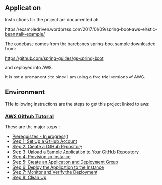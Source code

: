## Application
Instructions for the project are documented at:

https://exampledriven.wordpress.com/2017/01/09/spring-boot-aws-elastic-beanstalk-example/

The codebase comes from the barebones spring-boot sample downloaded from:

https://github.com/spring-guides/gs-spring-boot

and deployed into AWS. 

It is not a premanent site since I am using a free trial versions of AWS.

## Environment

THe following instructions are the steps to get this project linked to aws:

### [AWS Github Tutorial](http://docs.aws.amazon.com/codedeploy/latest/userguide/tutorials-github.html)

These are the major steps :
- [Prerequisites - In progress](http://docs.aws.amazon.com/codedeploy/latest/userguide/tutorials-github-prerequisites.html)()
- [Step 1: Set Up a GitHub Account](http://docs.aws.amazon.com/codedeploy/latest/userguide/tutorials-github-create-github-account.html)
- [Step 2: Create a GitHub Repository]()
- [Step 3: Upload a Sample Application to Your GitHub Repository]()
- [Step 4: Provision an Instance]()
- [Step 5: Create an Application and Deployment Group]()
- [Step 6: Deploy the Application to the Instance]()
- [Step 7: Monitor and Verify the Deployment]()
- [Step 8: Clean Up]()


